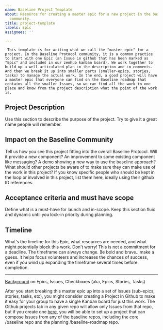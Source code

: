 ```yaml
---
name: Baseline Project Template
about: Resource for creating a master epic for a new project in the baseline protocol
  community.
title: project-template
labels: Epic
assignees: ''

---
```


``` This template is for writing what we call the "master epic" for a project. In the Baseline Protocol community, it is a common practice to start with one Epic (an Issue in github that has been marked as "Epic" and included in our zenhub kanban board). We work together to build up a well-articulated plan in the description and in comments.  And then we break it up into smaller parts (smaller-epics, stories, tasks) to manage the actual work. In the end, a good project will have a master epic that everyone can find on the Baseline roadmap that contains all the smaller Issues, so we can find all the work in one place and know from the project description what the point of the work is.```

## Project Description
Use this section to describe the purpose of the project. Try to give it a great name people will remember. 

## Impact on the Baseline Community
Tell us how you see this project fitting into the overall Baseline Protocol. Will it provide a new component? An improvement to some existing component like messaging? A demo showing a new way to use the baseline approach? What should other projects be aware of to make sure they can make use of the work in this project? If you know specific people who should be kept in the loop or involved in this project, list them here, ideally using their github ID references.

## Acceptance criteria and must have scope
Define what is a must-have for launch and in-scope. Keep this section fluid and dynamic until you lock-in priority during planning.

## Timeline
What's the timeline for this Epic, what resources are needed, and what might potentially block this work.
Don't worry! This is not a commitment for a deadline. The timeframe can always change. Be bold and brave...make a guess. It helps focus volunteers and increases the chances of success, even if you wind up expanding the timeframe several times before completion.

---

[Background](https://help.zenhub.com/support/solutions/articles/43000010341) on Epics, Issues, Checkboxes (aka, Epics, Stories, Tasks)

After you start breaking this master epic up into a set of Issues (sub-epics, stories, tasks, etc), you might consider creating a Project in Github to make it easy for your group to have a single Kanban board for just this work. The Github projects tab in any given repo will allow only Issues from that repo, but if you create one [here](https://github.com/orgs/ethereum-oasis/projects), you will be able to set up a project that can compose Issues from any of the baseline repos, including the core /baseline repo and the planning /baseline-roadmap repo.
